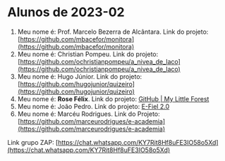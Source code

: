 # Alunos de 2023-02

1. Meu nome é: Prof. Marcelo Bezerra de Alcântara. Link do projeto:  [https://github.com/mbacefor/monitora](https://github.com/mbacefor/monitora)
2. Meu nome é: Christian Pompeu. Link do projeto: [https://github.com/ochristianpompeu/a_nivea_de_laco](https://github.com/ochristianpompeu/a_nivea_de_laco)
3. Meu nome é: Hugo Júnior. Link do projeto: [https://github.com/hugojunior/quizeiro](https://github.com/hugojunior/quizeiro)
4. Meu nome é: **Rose Félix**. Link do projeto: [GitHub | My Little Forest](https://github.com/Rosinele/estagios2)
5. Meu nome é: João Pedro. Link do projeto: [E-Fiel 2.0](https://github.com/joaopfds/E-Fiel2.0.git)
6. Meu nome é: Marcéu Rodrigues. Link do Projeto: [https://github.com/marceurodrigues/e-academia](https://github.com/marceurodrigues/e-academia)

Link grupo ZAP:  [https://chat.whatsapp.com/KY7Rit8Hf8uFE3IO58o5Xd](https://chat.whatsapp.com/KY7Rit8Hf8uFE3IO58o5Xd)

